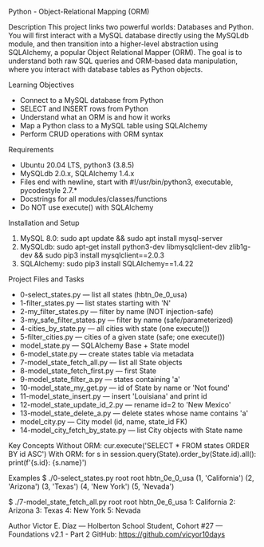 Python - Object-Relational Mapping (ORM)

Description
This project links two powerful worlds: Databases and Python.
You will first interact with a MySQL database directly using the MySQLdb module,
and then transition into a higher-level abstraction using SQLAlchemy, a popular
Object Relational Mapper (ORM). The goal is to understand both raw SQL queries
and ORM-based data manipulation, where you interact with database tables as
Python objects.

Learning Objectives
- Connect to a MySQL database from Python
- SELECT and INSERT rows from Python
- Understand what an ORM is and how it works
- Map a Python class to a MySQL table using SQLAlchemy
- Perform CRUD operations with ORM syntax

Requirements
- Ubuntu 20.04 LTS, python3 (3.8.5)
- MySQLdb 2.0.x, SQLAlchemy 1.4.x
- Files end with newline, start with #!/usr/bin/python3, executable, pycodestyle 2.7.*
- Docstrings for all modules/classes/functions
- Do NOT use execute() with SQLAlchemy

Installation and Setup
1) MySQL 8.0: sudo apt update && sudo apt install mysql-server
2) MySQLdb: sudo apt-get install python3-dev libmysqlclient-dev zlib1g-dev && sudo pip3 install mysqlclient==2.0.3
3) SQLAlchemy: sudo pip3 install SQLAlchemy==1.4.22

Project Files and Tasks
- 0-select_states.py — list all states (hbtn_0e_0_usa)
- 1-filter_states.py — list states starting with 'N'
- 2-my_filter_states.py — filter by name (NOT injection-safe)
- 3-my_safe_filter_states.py — filter by name (safe/parameterized)
- 4-cities_by_state.py — all cities with state (one execute())
- 5-filter_cities.py — cities of a given state (safe; one execute())
- model_state.py — SQLAlchemy Base + State model
- 6-model_state.py — create states table via metadata
- 7-model_state_fetch_all.py — list all State objects
- 8-model_state_fetch_first.py — first State
- 9-model_state_filter_a.py — states containing 'a'
- 10-model_state_my_get.py — id of State by name or 'Not found'
- 11-model_state_insert.py — insert 'Louisiana' and print id
- 12-model_state_update_id_2.py — rename id=2 to 'New Mexico'
- 13-model_state_delete_a.py — delete states whose name contains 'a'
- model_city.py — City model (id, name, state_id FK)
- 14-model_city_fetch_by_state.py — list City objects with State name

Key Concepts
Without ORM: cur.execute('SELECT * FROM states ORDER BY id ASC')
With ORM: for s in session.query(State).order_by(State.id).all(): print(f'{s.id}: {s.name}')

Examples
$ ./0-select_states.py root root hbtn_0e_0_usa
(1, 'California')
(2, 'Arizona')
(3, 'Texas')
(4, 'New York')
(5, 'Nevada')

$ ./7-model_state_fetch_all.py root root hbtn_0e_6_usa
1: California
2: Arizona
3: Texas
4: New York
5: Nevada

Author
Victor E. Díaz — Holberton School Student, Cohort #27 — Foundations v2.1 - Part 2
GitHub: https://github.com/vicyor10days
